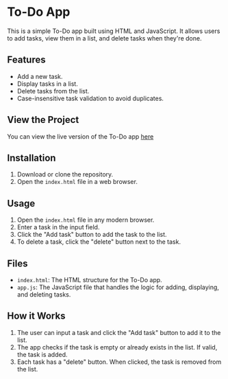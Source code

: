 # To-Do App

This is a simple To-Do app built using HTML and JavaScript. It allows users to add tasks, view them in a list, and delete tasks when they're done.

## Features
- Add a new task.
- Display tasks in a list.
- Delete tasks from the list.
- Case-insensitive task validation to avoid duplicates.

## View the Project
You can view the live version of the To-Do app [here](https://ramya3100.github.io/Todo-app/) 

## Installation
1. Download or clone the repository.
2. Open the `index.html` file in a web browser.

## Usage
1. Open the `index.html` file in any modern browser.
2. Enter a task in the input field.
3. Click the "Add task" button to add the task to the list.
4. To delete a task, click the "delete" button next to the task.

## Files
- `index.html`: The HTML structure for the To-Do app.
- `app.js`: The JavaScript file that handles the logic for adding, displaying, and deleting tasks.

## How it Works
1. The user can input a task and click the "Add task" button to add it to the list.
2. The app checks if the task is empty or already exists in the list. If valid, the task is added.
3. Each task has a "delete" button. When clicked, the task is removed from the list.

